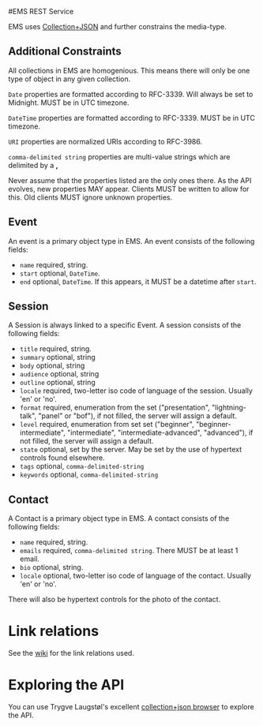 #EMS REST Service

EMS uses [Collection+JSON](http://www.amundsen.com/media-types/collection/) and further constrains the media-type.

## Additional Constraints
All collections in EMS are homogenious. This means there will only be one type of object in any given collection.

`Date` properties are formatted according to RFC-3339. Will always be set to Midnight. MUST be in UTC timezone.

`DateTime` properties are formatted according to RFC-3339.  MUST be in UTC timezone.

`URI` properties are normalized URIs according to RFC-3986.

`comma-delimited string` properties are multi-value strings which are delimited by a **,**

Never assume that the properties listed are the only ones there. As the API evolves, new properties MAY appear. Clients
MUST be written to allow for this. Old clients MUST ignore unknown properties.


## Event
An event is a primary object type in EMS. An event consists of the following fields:

* `name` required, string.
* `start` optional, `DateTime`.
* `end` optional, `DateTime`. If this appears, it MUST be a datetime after `start`.

## Session
A Session is always linked to a specific Event. A session consists of the following fields:

* `title` required, string.
* `summary` optional, string
* `body` optional, string
* `audience` optional, string
* `outline` optional, string
* `locale` required, two-letter iso code of language of the session. Usually 'en' or 'no'.
* `format` required, enumeration from the set ("presentation", "lightning-talk", "panel" or "bof"), if not filled, the server will assign a default.
* `level` required, enumeration from set set ("beginner", "beginner-intermediate", "intermediate",  "intermediate-advanced", "advanced"), if not filled, the server will assign a default.
* `state` optional, set by the server. May be set by the use of hypertext controls found elsewhere.
* `tags` optional, `comma-delimited-string`
* `keywords` optional, `comma-delimited-string`


## Contact
A Contact is a primary object type in EMS. A contact consists of the following fields:

* `name` required, string.
* `emails` required, `comma-delimited string`. There MUST be at least 1 email.
* `bio` optional, string.
* `locale` optional, two-letter iso code of language of the contact. Usually 'en' or 'no'.

There will also be hypertext controls for the photo of the contact.

# Link relations
See the [wiki](https://github.com/javaBin/ems-redux/wiki/Link-Relations) for the link relations used.

# Exploring the API
You can use Trygve Laugstøl's excellent [collection+json browser](http://collection-json-explorer.herokuapp.com/) to explore the API.